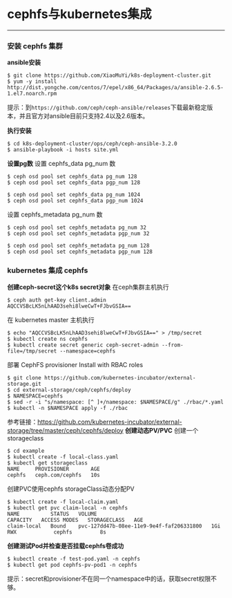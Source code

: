 # cephfs与kubernetes集成
---
### 安装 cephfs 集群
**ansible安装**
```
$ git clone https://github.com/XiaoMuYi/k8s-deployment-cluster.git
$ yum -y install http://dist.yongche.com/centos/7/epel/x86_64/Packages/a/ansible-2.6.5-1.el7.noarch.rpm
```
提示：到`https://github.com/ceph/ceph-ansible/releases`下载最新稳定版本，并且官方对ansible目前只支持2.4以及2.6版本。

**执行安装**
```
$ cd k8s-deployment-cluster/ops/ceph/ceph-ansible-3.2.0
$ ansible-playbook -i hosts site.yml
```
**设置pg数**
设置 cephfs_data pg_num 数
```
$ ceph osd pool set cephfs_data pg_num 128
$ ceph osd pool set cephfs_data pgp_num 128

$ ceph osd pool set cephfs_data pg_num 1024
$ ceph osd pool set cephfs_data pgp_num 1024
```
设置 cephfs_metadata pg_num 数
```
$ ceph osd pool set cephfs_metadata pg_num 32
$ ceph osd pool set cephfs_metadata pgp_num 32

$ ceph osd pool set cephfs_metadata pg_num 128
$ ceph osd pool set cephfs_metadata pgp_num 128
```
### kubernetes 集成 cephfs
**创建ceph-secret这个k8s secret对象**
在ceph集群主机执行
```
$ ceph auth get-key client.admin
AQCCVSBcLK5nLhAAD3sehi8lweCwT+FJbvGSIA==
```
在 kubernetes master 主机执行
```
$ echo "AQCCVSBcLK5nLhAAD3sehi8lweCwT+FJbvGSIA==" > /tmp/secret
$ kubectl create ns cephfs
$ kubectl create secret generic ceph-secret-admin --from-file=/tmp/secret --namespace=cephfs
```
部署 CephFS provisioner Install with RBAC roles
```
$ git clone https://github.com/kubernetes-incubator/external-storage.git
$ cd external-storage/ceph/cephfs/deploy
$ NAMESPACE=cephfs
$ sed -r -i "s/namespace: [^ ]+/namespace: $NAMESPACE/g" ./rbac/*.yaml
$ kubectl -n $NAMESPACE apply -f ./rbac
```
参考链接：https://github.com/kubernetes-incubator/external-storage/tree/master/ceph/cephfs/deploy
**创建动态PV/PVC**
创建一个storageclass
```
$ cd example
$ kubectl create -f local-class.yaml
$ kubectl get storageclass
NAME     PROVISIONER       AGE
cephfs   ceph.com/cephfs   10s
```
创建PVC使用cephfs storageClass动态分配PV
```
$ kubectl create -f local-claim.yaml
$ kubectl get pvc claim-local -n cephfs
NAME          STATUS   VOLUME                                     CAPACITY   ACCESS MODES   STORAGECLASS   AGE
claim-local   Bound    pvc-127dd47b-08ee-11e9-9e4f-faf206331800   1Gi        RWX            cephfs         8s
```
**创建测试Pod并检查是否挂载cephfs卷成功**
```
$ kubectl create -f test-pod.yaml -n cephfs
$ kubectl get pod cephfs-pv-pod1 -n cephfs
```
提示：secret和provisioner不在同一个namespace中的话，获取secret权限不够。

